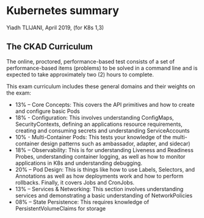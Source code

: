 # Kubernetes summary

Yiadh TLIJANI, April 2019, (for K8s 1,3)

## The CKAD Curriculum

The online, proctored, performance-based test consists of a set of performance-based items (problems) to be solved in a command line and is expected to take approximately two (2) hours to complete.

This exam curriculum includes these general domains and their weights on the exam:

* 13% – Core Concepts: This covers the API primitives and how to create and configure basic Pods
* 18% - Configuration: This involves understanding ConfigMaps, SecurityContexts, defining an applications resource requirements, creating and consuming secrets and understanding ServiceAccounts
* 10% - Multi-Container Pods: This tests your knowledge of the multi-container design patterns such as ambassador, adapter, and sidecar)
* 18% – Observability: This is for understanding Liveness and Readiness Probes, understanding container logging, as well as how to monitor applications in K8s and understanding debugging.
* 20% – Pod Design: This is things like how to use Labels, Selectors, and Annotations as well as how deployments work and how to perform rollbacks. Finally, it covers Jobs and CronJobs.
* 13% – Services & Networking: This section involves understanding services and demonstrating a basic understanding of NetworkPolicies
* 08% – State Persistence: This requires knowledge of PersistentVolumeClaims for storage
